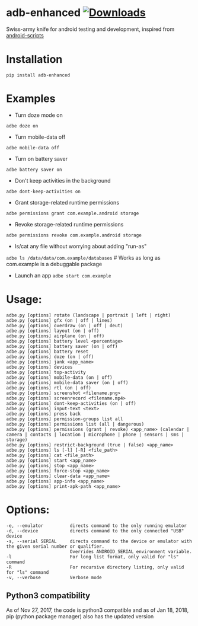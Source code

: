 # adb-enhanced [![Downloads](http://pepy.tech/badge/adb-enhanced)](http://pepy.tech/project/adb-enhanced)

Swiss-army knife for android testing and development, inspired from [android-scripts](https://github.com/dhelleberg/android-scripts)

# Installation
`pip install adb-enhanced`



# Examples

* Turn doze mode on

`adbe doze on`

* Turn mobile-data off

`adbe mobile-data off`

* Turn on battery saver

`adbe battery saver on`

* Don't keep activities in the background

`adbe dont-keep-activities on`

* Grant storage-related runtime permissions

`adbe permissions grant com.example.android storage`

* Revoke storage-related runtime permissions

`adbe permissions revoke com.example.android storage`

* ls/cat any file without worrying about adding "run-as"

`adbe ls /data/data/com.example/databases`  # Works as long as com.example is a debuggable package

* Launch an app
`adbe start com.example`

# Usage:

    adbe.py [options] rotate (landscape | portrait | left | right)
    adbe.py [options] gfx (on | off | lines)
    adbe.py [options] overdraw (on | off | deut)
    adbe.py [options] layout (on | off)
    adbe.py [options] airplane (on | off)
    adbe.py [options] battery level <percentage>
    adbe.py [options] battery saver (on | off)
    adbe.py [options] battery reset
    adbe.py [options] doze (on | off)
    adbe.py [options] jank <app_name>
    adbe.py [options] devices
    adbe.py [options] top-activity
    adbe.py [options] mobile-data (on | off)
    adbe.py [options] mobile-data saver (on | off)
    adbe.py [options] rtl (on | off)
    adbe.py [options] screenshot <filename.png>
    adbe.py [options] screenrecord <filename.mp4>
    adbe.py [options] dont-keep-activities (on | off)
    adbe.py [options] input-text <text>
    adbe.py [options] press back
    adbe.py [options] permission-groups list all
    adbe.py [options] permissions list (all | dangerous)
    adbe.py [options] permissions (grant | revoke) <app_name> (calendar | camera | contacts | location | microphone | phone | sensors | sms | storage)
    adbe.py [options] restrict-background (true | false) <app_name>
    adbe.py [options] ls [-l] [-R] <file_path>
    adbe.py [options] cat <file_path>
    adbe.py [options] start <app_name>
    adbe.py [options] stop <app_name>
    adbe.py [options] force-stop <app_name>
    adbe.py [options] clear-data <app_name>
    adbe.py [options] app-info <app_name>
    adbe.py [options] print-apk-path <app_name>

# Options:

    -e, --emulator          directs command to the only running emulator
    -d, --device            directs command to the only connected "USB" device
    -s, --serial SERIAL     directs command to the device or emulator with the given serial number or qualifier.
                            Overrides ANDROID_SERIAL environment variable.
    -l                      For long list format, only valid for "ls" command
    -R                      For recursive directory listing, only valid for "ls" command
    -v, --verbose           Verbose mode
    
## Python3 compatibility

As of Nov 27, 2017, the code is python3 compatible and as of Jan 18, 2018, pip (python package manager) also has the updated version 
